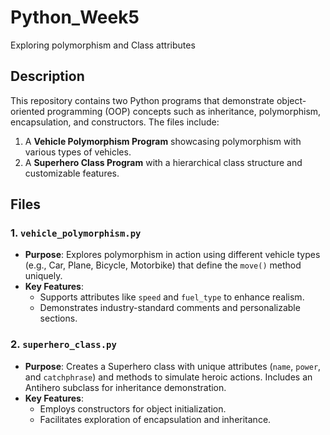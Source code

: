 # Python_Week5
Exploring polymorphism and Class attributes

## Description
This repository contains two Python programs that demonstrate object-oriented programming (OOP) concepts such as inheritance, polymorphism, encapsulation, and constructors. The files include:
1. A **Vehicle Polymorphism Program** showcasing polymorphism with various types of vehicles.
2. A **Superhero Class Program** with a hierarchical class structure and customizable features.

## Files
### 1. `vehicle_polymorphism.py`
- **Purpose**: Explores polymorphism in action using different vehicle types (e.g., Car, Plane, Bicycle, Motorbike) that define the `move()` method uniquely.
- **Key Features**:
  - Supports attributes like `speed` and `fuel_type` to enhance realism.
  - Demonstrates industry-standard comments and personalizable sections.

### 2. `superhero_class.py`
- **Purpose**: Creates a Superhero class with unique attributes (`name`, `power`, and `catchphrase`) and methods to simulate heroic actions. Includes an Antihero subclass for inheritance demonstration.
- **Key Features**:
  - Employs constructors for object initialization.
  - Facilitates exploration of encapsulation and inheritance.
